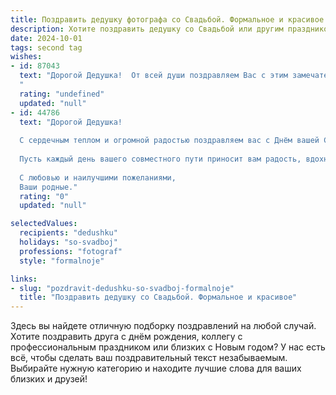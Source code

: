 ```yaml
---
title: Поздравить дедушку фотографа со Свадьбой. Формальное и красивое
description: Хотите поздравить дедушку со Свадьбой или другим праздником? Наш ИИ создаст незабываемое поздравление, а вы обязательно выделитесь среди других.  
date: 2024-10-01
tags: second tag
wishes:
- id: 87043
  text: "Дорогой Дедушка!  От всей души поздравляем Вас с этим замечательным событием – свадьбой! Желаем Вам крепкого здоровья, семейного благополучия и долгих лет счастливой жизни. Пусть в Вашей жизни всегда будет место для радостных моментов, ярких впечатлений и, конечно же, прекрасных фотографий, которые Вы, как талантливый фотограф, умеете создавать так мастерски.
  "
  rating: "undefined"
  updated: "null"
- id: 44786
  text: "Дорогой Дедушка!
  
  С сердечным теплом и огромной радостью поздравляем вас с Днём вашей Свадьбы! Этот знаменательный день — символ любви, единства и новой жизни, которую вы создаёте вместе. Как замечательный фотограф, вы умеете запечатлеть самые трогательные моменты жизни, и мы уверены, что в вашем альбоме появятся ещё более яркие и счастливые кадры, полные счастья и любви.
  
  Пусть каждый день вашего совместного пути приносит вам радость, вдохновение и взаимопонимание. Желаем здоровья, благополучия и долгих лет совместной жизни, наполненных прекрасными мгновениями.
  
  С любовью и наилучшими пожеланиями,
  Ваши родные."
  rating: "0"
  updated: "null"

selectedValues:
  recipients: "dedushku"
  holidays: "so-svadboj"
  professions: "fotograf"
  style: "formalnoje"

links:
- slug: "pozdravit-dedushku-so-svadboj-formalnoje"
  title: "Поздравить дедушку со Свадьбой. Формальное и красивое"
---
```


Здесь вы найдете отличную подборку поздравлений на любой случай. 
Хотите поздравить друга с днём рождения, коллегу с профессиональным праздником или близких с Новым годом? У нас есть всё, чтобы сделать ваш поздравительный текст незабываемым. Выбирайте нужную категорию и находите лучшие слова для ваших близких и друзей!

